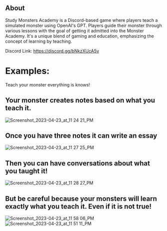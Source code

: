 ## About

Study Monsters Academy is a Discord-based game where players teach a simulated monster using OpenAI's GPT. Players guide their monster through various lessons with the goal of getting it admitted into the Monster Academy. It's a unique blend of gaming and education, emphasizing the concept of learning by teaching.

Discord Link: https://discord.gg/bNkzXUcA5v

# Examples:

Teach your monster everything is knows!

## Your monster creates notes based on what you teach it.
![Screenshot_2023-04-23_at_11 24 21_PM](https://github.com/BaileyMcKelway/StudyMonstersAcademy/assets/25776618/445b987d-9f8f-43af-b3c3-61d0f73d9d51)

## Once you have three notes it can write an essay
![Screenshot_2023-04-23_at_11 27 25_PM](https://github.com/BaileyMcKelway/StudyMonstersAcademy/assets/25776618/4e91a5ef-e440-4e35-97bc-7f37cddfc0a1)

## Then you can have conversations about what you taught it!
![Screenshot_2023-04-23_at_11 28 27_PM](https://github.com/BaileyMcKelway/StudyMonstersAcademy/assets/25776618/65636d8e-8ed8-4c6a-9c88-ad02e56ff607)

## But be careful because your monsters will learn exactly what you teach it. Even if it is not true!
![Screenshot_2023-04-23_at_11 58 06_PM](https://github.com/BaileyMcKelway/StudyMonstersAcademy/assets/25776618/9aead45b-9b94-44bb-95e5-745ae49116e7)
![Screenshot_2023-04-23_at_11 51 11_PM](https://github.com/BaileyMcKelway/StudyMonstersAcademy/assets/25776618/e0ef70aa-52e3-4e71-a00b-b15a2ed3adb4)

